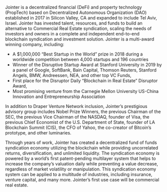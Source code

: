 Jointer is a decentralized financial (DeFi) and property technology (PropTech) based on Decentralized Autonomous Organization (DAO) established in 2017 in Silicon Valley, CA and expanded to include Tel Aviv, Israel. Jointer has invested talent, resources, and funds to build an alternative to Commercial Real Estate syndication, scaling the needs of investors and owners in a complete and independent end-to-end blockchain syndication and investment solution. 
Jointer is a multi-award winning company, including:
- A $1,000,000 “Best Startup in the World” prize in 2018 during a worldwide competition between 4,000 startups and 196 countries
- Winner of the Disruptive Startup Award at Stanford University in 2019 by a panel of Google, SoftBank, Bain Capital, Thomson Reuters, Stanford Angels, BMW, Andreessen, NEA, and   other top VC Funds, 
- First place for the Disruptor Daily “Blockchain in Real Estate” Disruptor Award, 
- Most promising venture from the Carnegie Mellon University US-China Innovation and Entrepreneurship Association 

In addition to Draper Venture Network inclusion, Jointer’s prestigious advisory group includes Nobel Prize Winners, the previous Chairman of the SEC, the previous Vice Chairman of the NASDAQ, founder of Visa, the previous Chief Economist of the U.S. Department of State, founder of LA Blockchain Summit (CIS), the CFO of Yahoo, the co-creator of Bitcoin’s prototype, and other luminaries. 

Through years of work, Jointer has created a decentralized fund of funds syndication economy utilizing the blockchain while providing uncorrelated returns, diversification, and unlimited liquidity. The syndication economy is powered by a world’s first patent-pending multilayer system that helps to increase the company’s valuation daily while preventing a value decrease, regardless of market volatility or manipulation. This syndication economy system can be applied to a multitude of industries, including insurance, venture capital, and many more. Jointer’s first use case will be commercial real estate.
